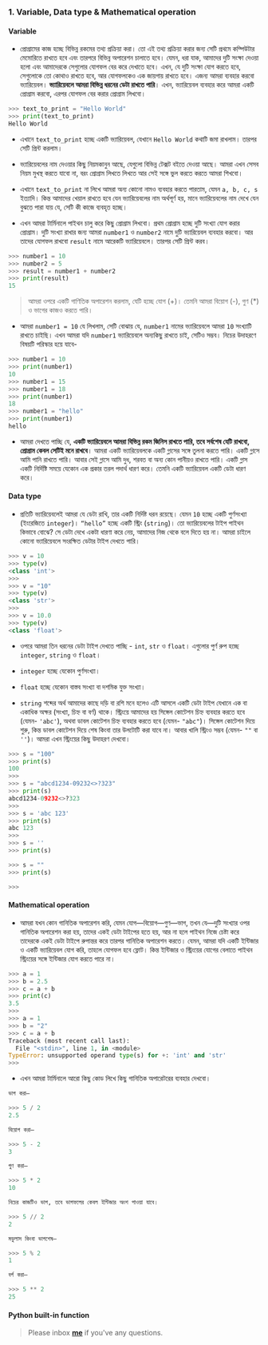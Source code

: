 ### 1. Variable, Data type & Mathematical operation


#### Variable

* প্রোগ্রামের কাজ হচ্ছে বিভিন্ন রকমের তথ্য প্রক্রিয়া করা। তো এই তথ্য প্রক্রিয়া করার জন্য সেটি প্রথমে কম্পিউটার মেমোরিতে রাখতে হবে এবং তারপরে বিভিন্ন অপারেশন চালাতে হবে। যেমন, ধরা যাক, আমাদের দুটি সংক্ষা দেওয়া হলো এবং আমাদেরকে সেগুলোর যোগফল বের করে দেখাতে হবে। এখন, যে দুটি সংক্ষা যোগ করতে হবে, সেগুলোকে তো কোথাও রাখতে হবে, আর যোগফলকেও এক জায়গায় রাখতে হবে। এজন্য আমরা ব্যবহার করবো ভ্যারিয়েবল। **ভ্যারিয়েবলে আমরা বিভিন্ন ধরনের ডেটা রাখতে পারি**। এখন, ভ্যারিয়েবল ব্যবহার করে আমরা একটি প্রোগ্রাম করবো, এরপর যোগফল বের করার প্রোগ্রাম লিখবো। 

```python
>>> text_to_print = "Hello World"
>>> print(text_to_print)
Hello World
```

* এখানে `text_to_print` হচ্ছে একটি ভ্যারিয়েবল, যেখানে `Hello World` কথাটি জমা রাখলাম। তারপর সেটি প্রিন্ট করলাম।

* ভ্যারিয়েবলের নাম দেওয়ার কিছু নিয়মকানুন আছে, 	যেগুলো বিভিন্ন টেক্সট বইতে দেওয়া আছে। আমরা এখন সেসব নিয়ম মুখস্থ করতে যাবো না, বরং প্রোগ্রাম লিখতে লিখতে আর সেই সঙ্গে ভুল করতে করতে আমরা শিখবো।

* এখানে `text_to_print` না লিখে আমরা অন্য কোনো নামও ব্যবহার করতে পারতাম, যেমন `a, b, c, s` ইত্যাদি। কিন্ত আমাদের খেয়াল রাখতে হবে যেন ভ্যারিয়েবলের নাম অর্থপূর্ণ হয়, মানে ভ্যারিয়েবলের নাম দেখে যেন বুঝতে পারা যায় যে, সেটি কী কাজে ব্যবহৃত হচ্ছে।

* এখন আমরা টার্মিনালে পাইথন চালু করে কিছু প্রোগ্রাম লিখবো। প্রথম প্রোগ্রাম হচ্ছে দুটি সংখ্যা যোগ করার প্রোগ্রাম। দুটি সংখ্যা রাখার জন্য আমরা `number1`  ও `number2` নামে দুটি ভ্যারিয়েবল ব্যবহার করবো। আর তাদের যোগফল রাখবো `result` নামে আরেকটি ভ্যারিয়েবলে। তারপর সেটি প্রিন্ট করব।

```python
>>> number1 = 10
>>> number2 = 5
>>> result = number1 + number2
>>> print(result)
15
```

> আমরা ওপরে একটি গাণিতিক অপারেশন করলাম, যেটি হচ্ছে যোগ (+)। তেমনি আমরা বিয়োগ (-), গুণ (*) ও ভাগের কাজও করতে পারি।


* আমরা `number1 = 10` যে লিখলাম, সেটি বোঝায় যে, `number1` নামের ভ্যারিয়েবলে আমরা `10` সংখ্যাটি রাখতে চাইছি। এখন আমরা যদি `number1` ভ্যারিয়েবলে অন্যকিছু রাখতে চাই, সেটিও সম্ভব। নিচের উদাহরণে বিষয়টি পরিস্কার হয়ে যাবে-

```python
>>> number1 = 10
>>> print(number1)
10
>>> number1 = 15
>>> number1 = 18
>>> print(number1)
18
>>> number1 = "hello"
>>> print(number1)
hello
```

* আমরা দেখতে পাচ্ছি যে, **একটি ভ্যারিয়েবলে আমরা বিভিন্ন রকম জিনিস রাখতে পারি, তবে সর্বশেষ যেটি রাখবো, প্রোগ্রাম কেবল সেটিই মনে রাখবে**। আমরা একটি ভ্যারিয়েবলকে একটি গ্লাসের সঙ্গে তুলনা করতে পারি। একটি গ্লাসে আমি পানি রাখতে পারি। আবার সেই গ্লাসে আমি দুধ, শরবত বা অন্য কোন পানীয়ও রাখতে পারি। একটি গ্লাস একটি নির্দিষ্টি সময়ে যেকোন এক প্রকার তরল পদার্থ ধারণ করে। তেমনি একটি ভ্যারিয়েবল একটি ডেটা ধারণ করে। 

#### Data type

* প্রতিটি ভ্যারিয়েবলেই আমরা যে ডেটা রাখি, তার একটি নির্দিষ্ট ধরন রয়েছে। যেমন `10` হচ্ছে একটি পুর্ণসংখ্যা (ইংরেজিতে `integer`)। `“hello”` হচ্ছে একটি স্ট্রিং (`string`)। তো ভ্যারিয়েবলের টাইপ পাইথন কিভাবে বোঝে? সে ডেটা দেখে একটা ধারণা করে নেয়, আমাদের নিজ থেকে বলে দিতে হয় না। আমরা চাইলে কোনো ভ্যারিয়েবলে সংরক্ষিত ডেটার টাইপ দেখতে পারি। 

```python
>>> v = 10
>>> type(v)
<class 'int'>
>>> 
>>> v = "10"
>>> type(v)
<class 'str'>
>>> 
>>> v = 10.0
>>> type(v)
<class 'float'>
```

* ওপরে আমরা তিন ধরনের ডেটা টাইপ দেখতে পাচ্ছি - `int`, `str` ও `float`। এগুলোর পুর্ণ রুপ হচ্ছে `integer`, `string` ও `float`।

* `integer`  হচ্ছে যেকোন পুর্ণসংখ্যা।

* `float` হচ্ছে যেকোন বাস্তব সংখ্যা বা দশমিক যুক্ত সংখ্যা। 

*  `string` শব্দের অর্থ আমাদের কাছে দড়ি বা রশি মনে হলেও এটি আসলে একটি ডেটা টাইপ যেখানে এক বা একাধিক অক্ষর (সংখ্যা, চিহ্ন বা বর্ণ) থাকে। স্ট্রিংয়ে আমাদের হয় সিঙ্গেল কোটেশন চিহ্ন ব্যবহার করতে হবে (যেমন-  `'abc'`), অথবা ডাবল কোটেশন চিহ্ন ব্যবহার করতে হবে (যেমন-  `"abc"`)। সিঙ্গেল কোটেশন দিয়ে শুরু, কিন্ত ডাবল কোটেশন দিয়ে শেষ কিংবা তার উলটোটি করা যাবে না। আবার খালি স্ট্রিংও সম্ভব (যেমন-  `""` বা  `''`)। আমরা এখন স্ট্রিংয়ের কিছু উদাহরণ দেখবো। 

```python
>>> s = "100"
>>> print(s)
100
>>> 
>>> s = "abcd1234-09232<>?323"
>>> print(s)
abcd1234-09232<>?323
>>> 
>>> s = 'abc 123'
>>> print(s)
abc 123
>>> 
>>> s = ''
>>> print(s)

>>> s = ""
>>> print(s)

>>>
```

#### Mathematical operation

* আমরা যখন কোন গানিতিক অপারেশন করি, যেমন যোগ—বিয়োগ—গুণ—ভাগ, তখন যে—দুটি সংখ্যার ওপর গানিতিক অপারেশন করা হয়, তাদের একই ডেটা টাইপের হতে হয়, আর  না হলে পাইথন নিজে চেষ্টা করে তাদেরকে একই ডেটা টাইপে রুপান্তর করে তারপর গানিতিক অপারেশন করতে। যেমন, আমরা যদি একটি ইন্টিজার ও একটি ভ্যারিয়েবল যোগ করি, তাহলে যোগফল হবে ফ্লোট। কিন্ত ইন্টিজার ও স্ট্রিংয়ের যোগের বেলাতে পাইথন স্ট্রিংয়ের সঙ্গে ইন্টিজার যোগ করতে পারে না। 

```python
>>> a = 1
>>> b = 2.5
>>> c = a + b
>>> print(c)
3.5
>>> 
>>> a = 1
>>> b = "2"
>>> c = a + b
Traceback (most recent call last):
  File "<stdin>", line 1, in <module>
TypeError: unsupported operand type(s) for +: 'int' and 'str'
>>> 
```

* এখন আমরা টার্মিনালে আরো কিছু কোড লিখে কিছু গানিতিক অপারেটরের ব্যবহার দেখবো।


```python
ভাগ করা—

>>> 5 / 2
2.5

```

```python
বিয়োগ করা—

>>> 5 - 2
3 
```

```python
গুণ করা— 

>>> 5 * 2
10
```

```python
নিচের কাজটিও ভাগ, তবে ভাগফলের কেবল ইন্টিজার অংশ পাওয়া যাবে।

>>> 5 // 2
2 
```

```python
মডুলাস কিংবা ভাগশেষ—

>>> 5 % 2
1
```

```python
বর্গ করা— 

>>> 5 ** 2
25
```

#### Python built-in function


> Please inbox **[me](https://www.facebook.com/shoriot)** if you've any questions.
